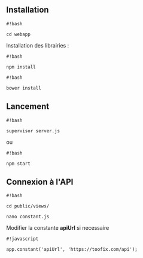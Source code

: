 ## Installation ##


```
#!bash

cd webapp

```

Installation des librairies :

```
#!bash

npm install

```

```
#!bash

bower install

```

## Lancement ##

```
#!bash

supervisor server.js 

```

ou


```
#!bash

npm start

```

## Connexion à l'API ##

```
#!bash

cd public/views/

nano constant.js

```

Modifier la constante **apiUrl** si necessaire


```
#!javascript

app.constant('apiUrl', 'https://toofix.com/api');

```